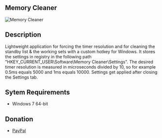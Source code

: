 ## Memory Cleaner
![Memory Cleaner](https://cdn.discordapp.com/attachments/759162962325143623/778296998993854484/unknown.png)

## Description

Lightweight application for forcing the timer resolution and for cleaning the standby list & the working sets with a custom hotkey for Windows. It stores the settings in registry in the following path "HKEY_CURRENT_USER\Software\Memory Cleaner\Settings". The desired timer resolution is measured in microseconds divided by 10, so for example 0.5ms equals 5000 and 1ms equals 10000. Settings get applied after closing the Settings tab.

## Sytem Requirements
- Windows 7 64-bit

## Donation
- [PayPal](https://www.paypal.me/danskexd)
